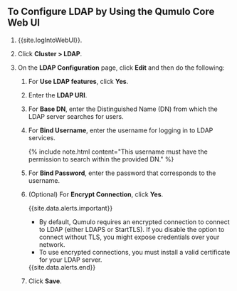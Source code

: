 ## To Configure LDAP by Using the Qumulo Core Web UI
1. {{site.logIntoWebUI}}.

1. Click **Cluster > LDAP**.

1. On the **LDAP Configuration** page, click **Edit** and then do the following:

   1. For **Use LDAP features**, click **Yes**.

   1. Enter the **LDAP URI**.

   1. For **Base DN**, enter the Distinguished Name (DN) from which the LDAP server searches for users.

   1. For **Bind Username**, enter the username for logging in to LDAP services.

      {% include note.html content="This username must have the permission to search within the provided DN." %}

   1. For **Bind Password**, enter the password that corresponds to the username.

   1. (Optional) For **Encrypt Connection**, click **Yes**.

      {{site.data.alerts.important}}
      <ul>
        <li>By default, Qumulo requires an encrypted connection to connect to LDAP (either LDAPS or StartTLS). If you disable the option to connect without TLS, you might expose credentials over your network.</li>
        <li>To use encrypted connections, you must install a valid certificate for your LDAP server.</li>
      </ul>
      {{site.data.alerts.end}}

   1. Click **Save**.
